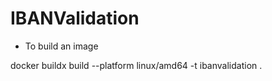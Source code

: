 # IBANValidation

- To build an image

docker buildx build --platform linux/amd64 -t ibanvalidation .



